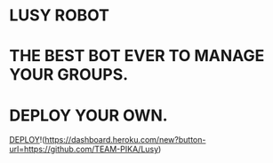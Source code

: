 # LUSY ROBOT 
# THE BEST BOT EVER TO MANAGE YOUR GROUPS.
# DEPLOY YOUR OWN.
 [DEPLOY](www.herokucdn.com/deploy/button.svg)!(https://dashboard.heroku.com/new?button-url=https://github.com/TEAM-PIKA/Lusy)

